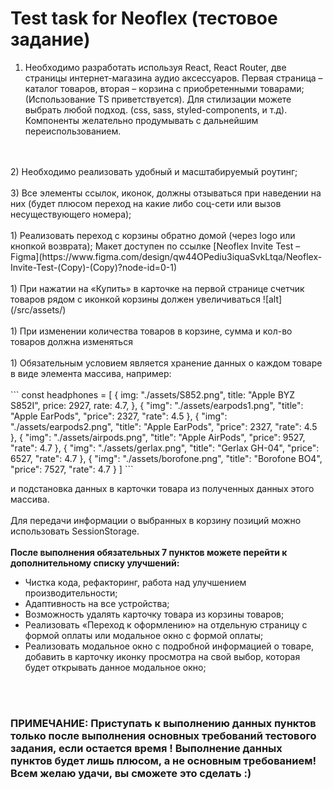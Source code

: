 # Test task for Neoflex (тестовое задание)
1) Необходимо разработать используя React, React Router, две страницы интернет-магазина аудио аксессуаров. Первая страница –каталог товаров, вторая – корзина с приобретенными товарами; (Использование TS приветствуется). Для стилизации можете выбрать любой подход. (css, sass, styled-components, и т.д). Компоненты желательно продумывать с дальнейшим переиспользованием.
<br>
<br>
2) Необходимо реализовать удобный и масштабируемый роутинг;
<br>
<br>
3) Все элементы ссылок, иконок, должны отзываться при наведении на них (будет плюсом переход на какие либо соц-сети или вызов несуществующего номера);
<br>
<br>
1) Реализовать переход с корзины обратно домой (через logo или кнопкой возврата); Макет доступен по ссылке [Neoflex Invite Test – Figma](https://www.figma.com/design/qw44OPediu3iquaSvkLtqa/Neoflex-Invite-Test-(Copy)-(Copy)?node-id=0-1)
<br>
<br>
1) При нажатии на «Купить» в карточке на первой странице счетчик товаров рядом с иконкой корзины должен увеличиваться
![alt](/src/assets/)
<br>
<br>
1) При изменении количества товаров в корзине, сумма и кол-во товаров должна изменяться
<br>
<br>
1) Обязательным условием является хранение данных о каждом товаре в виде элемента массива, например:
<br>
<br>
```
const headphones = [
    {
        img: "./assets/S852.png",
        title: "Apple BYZ S852I",
        price: 2927,
        rate: 4.7,
    },
    {
        "img": "./assets/earpods1.png",
        "title": "Apple EarPods",
        "price": 2327,
        "rate": 4.5
    },
    {
        "img": "./assets/earpods2.png",
        "title": "Apple EarPods",
        "price": 2327,
        "rate": 4.5
    },
    {
        "img": "./assets/airpods.png",
        "title": "Apple AirPods",
        "price": 9527,
        "rate": 4.7
    },
    {
        "img": "./assets/gerlax.png",
        "title": "Gerlax GH-04",
        "price": 6527,
        "rate": 4.7
    },
    {
        "img": "./assets/borofone.png",
        "title": "Borofone BO4",
        "price": 7527,
        "rate": 4.7
    }
]
```

и подстановка данных в карточки товара из полученных данных этого массива.
<br>
<br>
Для передачи информации о выбранных в корзину позиций можно использовать SessionStorage.
<br>
<br>
__После выполнения обязательных 7 пунктов можете перейти к дополнительному списку улучшений:__
- Чистка кода, рефакторинг, работа над улучшением производительности;
- Адаптивность на все устройства;
- Возможность удалять карточку товара из корзины товаров;
- Реализовать «Переход к оформлению» на отдельную страницу с формой оплаты или модальное окно с формой оплаты;
- Реализовать модальное окно с подробной информацией о товаре, добавить в карточку иконку просмотра на свой выбор, которая будет открывать данное модальное окно;
<br>
<br>

### ПРИМЕЧАНИЕ: Приступать к выполнению данных пунктов только после выполнения основных требований тестового задания, если остается время ! Выполнение данных пунктов будет лишь плюсом, а не основным требованием! Всем желаю удачи, вы сможете это сделать :)



